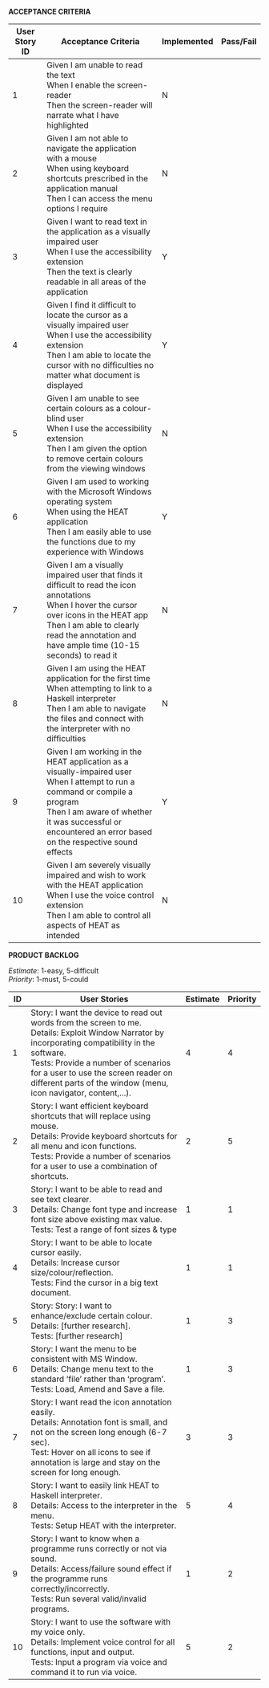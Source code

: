**ACCEPTANCE CRITERIA**

| **User Story ID** | **Acceptance Criteria** | **Implemented** | **Pass/Fail** |
| ------ | ------ | ------ | ------ |
| 1 | Given I am unable to read the text <br>When I enable the screen-reader <br>Then the screen-reader will  narrate what I have highlighted | N | |
| 2 | Given I am not able to navigate the application with a mouse <br>When using keyboard shortcuts prescribed in the application manual <br>Then I can access the menu options I require | N | |
| 3 | Given I want to read text in the application as a visually impaired user <br>When I use the accessibility extension <br>Then the text is clearly readable in all areas of the application | Y | |
| 4 | Given I find it difficult to locate the cursor as a visually impaired user <br>When I use the accessibility extension <br>Then I am able to locate the cursor with no difficulties no matter what document is displayed | Y | |
| 5 | Given I am unable to see certain colours as a colour-blind user <br>When I use the accessibility extension <br>Then I am given the option to remove certain colours from the viewing windows | N | |
| 6 | Given I am used to working with the Microsoft Windows operating system <br>When using the HEAT application <br>Then I am easily able to use the functions due to my experience with Windows | Y | |
| 7 | Given I am a visually impaired user that finds it difficult to read the icon annotations <br>When I hover the cursor over icons in the HEAT app <br>Then I am able to clearly read the annotation and have ample time (10-15 seconds) to read it | N | |
| 8 | Given I am using the HEAT application for the first time <br>When attempting to link to a Haskell interpreter <br>Then I am able to navigate the files and connect with the interpreter with no difficulties | N | |
| 9 | Given I am working in the HEAT application as a visually-impaired user <br>When I attempt to run a command or compile a program <br>Then I am aware of whether it was successful or encountered an error based on the respective sound effects | Y | |
| 10 | Given I am severely visually impaired and wish to work with the HEAT application <br>When I use the voice control extension <br>Then I am able to control all aspects of HEAT as intended | N | |


**PRODUCT BACKLOG**

*Estimate*: 1-easy, 5-difficult  
*Priority*: 1-must, 5-could

| **ID** | **User Stories** | **Estimate** | **Priority** |
| ------ | ------ | ------ | ------ |
| 1 | Story: I want the device to read out words from the screen to me. <br>Details: Exploit Window Narrator by incorporating compatibility in the software. <br>Tests: Provide a number of scenarios for a user to use the screen reader on different parts of the window (menu, icon navigator, content,...). | 4 | 4 |
| 2 | Story: I want efficient keyboard shortcuts that will replace using mouse. <br>Details: Provide keyboard shortcuts for all menu and icon functions. <br>Tests: Provide a number of scenarios for a user to use a combination of shortcuts. | 2 | 5 |
| 3 | Story: I want to be able to read and see text clearer. <br>Details: Change font type and increase font size above existing max value. <br>Tests: Test a range of font sizes & type | 1 | 1 |
| 4 | Story: I want to be able to locate cursor easily. <br>Details: Increase cursor size/colour/reflection. <br>Tests: Find the cursor in a big text document.| 1 | 1 |
| 5 | Story: Story: I want to enhance/exclude certain colour. <br>Details: [further research]. <br>Tests: [further research]| 1 | 3 |
| 6 | Story: I want the menu to be consistent with MS Window. <br>Details: Change menu text to the standard ‘file’ rather than ‘program’. <br>Tests: Load, Amend and Save a file.| 1 | 3 |
| 7 | Story: I want read the icon annotation easily. <br>Details: Annotation font is small, and not on the screen long enough (6-7 sec). <br>Test: Hover on all icons to see if annotation is large and stay on the screen for long enough. | 3 | 3 |
| 8 | Story: I want to easily link HEAT to Haskell interpreter. <br>Details: Access to the interpreter in the menu. <br>Tests: Setup HEAT with the interpreter. | 5 | 4 |
| 9 | Story: I want to know when a programme runs correctly or not via sound. <br>Details: Access/failure sound effect if the programme runs correctly/incorrectly. <br>Tests: Run several valid/invalid programs.| 1 | 2 |
| 10 | Story: I want to use the software with my voice only. <br>Details: Implement voice control for all functions, input and output. <br>Tests: Input a program via voice and command it to run via voice. | 5 | 2 |

